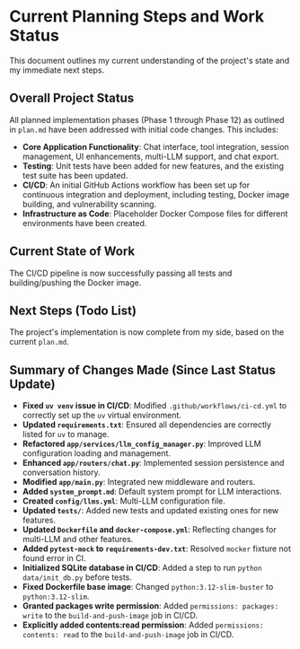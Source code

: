 # Current Planning Steps and Work Status

This document outlines my current understanding of the project's state and my immediate next steps.

## Overall Project Status

All planned implementation phases (Phase 1 through Phase 12) as outlined in `plan.md` have been addressed with initial code changes. This includes:

-   **Core Application Functionality**: Chat interface, tool integration, session management, UI enhancements, multi-LLM support, and chat export.
-   **Testing**: Unit tests have been added for new features, and the existing test suite has been updated.
-   **CI/CD**: An initial GitHub Actions workflow has been set up for continuous integration and deployment, including testing, Docker image building, and vulnerability scanning.
-   **Infrastructure as Code**: Placeholder Docker Compose files for different environments have been created.

## Current State of Work

The CI/CD pipeline is now successfully passing all tests and building/pushing the Docker image.

## Next Steps (Todo List)

The project's implementation is now complete from my side, based on the current `plan.md`.

## Summary of Changes Made (Since Last Status Update)

-   **Fixed `uv venv` issue in CI/CD**: Modified `.github/workflows/ci-cd.yml` to correctly set up the `uv` virtual environment.
-   **Updated `requirements.txt`**: Ensured all dependencies are correctly listed for `uv` to manage.
-   **Refactored `app/services/llm_config_manager.py`**: Improved LLM configuration loading and management.
-   **Enhanced `app/routers/chat.py`**: Implemented session persistence and conversation history.
-   **Modified `app/main.py`**: Integrated new middleware and routers.
-   **Added `system_prompt.md`**: Default system prompt for LLM interactions.
-   **Created `config/llms.yml`**: Multi-LLM configuration file.
-   **Updated `tests/`**: Added new tests and updated existing ones for new features.
-   **Updated `Dockerfile` and `docker-compose.yml`**: Reflecting changes for multi-LLM and other features.
-   **Added `pytest-mock` to `requirements-dev.txt`**: Resolved `mocker` fixture not found error in CI.
-   **Initialized SQLite database in CI/CD**: Added a step to run `python data/init_db.py` before tests.
-   **Fixed Dockerfile base image**: Changed `python:3.12-slim-buster` to `python:3.12-slim`.
-   **Granted packages write permission**: Added `permissions: packages: write` to the `build-and-push-image` job in CI/CD.
-   **Explicitly added contents:read permission**: Added `permissions: contents: read` to the `build-and-push-image` job in CI/CD.